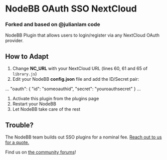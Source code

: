 # NodeBB OAuth SSO NextCloud
### Forked and based on @julianlam code

NodeBB Plugin that allows users to login/register via any NextCloud OAuth provider.

## How to Adapt

1. Change **NC_URL** with your NextCloud URL (lines 60, 61 and 65 of `library.js`)
1. Edit your NodeBB **config.json** file and add the ID/Secret pair:

...
  "oauth": {
    "id": "someoauthid",
    "secret": "youroauthsecret"
  }
...

1. Activate this plugin from the plugins page
1. Restart your NodeBB
1. Let NodeBB take care of the rest

## Trouble?

The NodeBB team builds out SSO plugins for a nominal fee. [Reach out to us for a quote.](mailto:sales@nodebb.org)

Find us on [the community forums](http://community.nodebb.org)!
